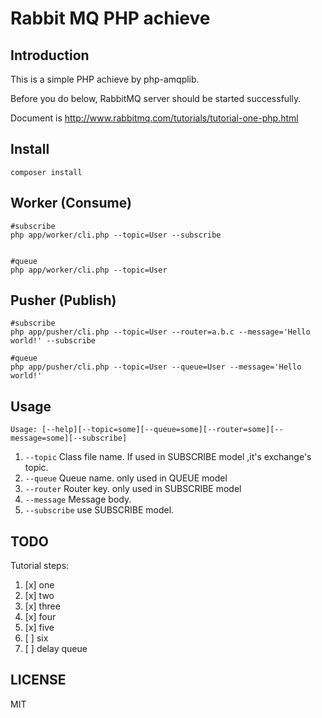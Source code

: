 # Rabbit MQ PHP achieve

Introduction
---
This is a simple PHP achieve by php-amqplib.

Before you do below, RabbitMQ server should be started successfully.

Document is http://www.rabbitmq.com/tutorials/tutorial-one-php.html

Install
----

```
composer install
```

Worker (Consume)
---

```
#subscribe
php app/worker/cli.php --topic=User --subscribe


#queue
php app/worker/cli.php --topic=User
```


Pusher (Publish)
---

```
#subscribe
php app/pusher/cli.php --topic=User --router=a.b.c --message='Hello world!' --subscribe

#queue
php app/pusher/cli.php --topic=User --queue=User --message='Hello world!'
```

Usage
---


`Usage: [--help][--topic=some][--queue=some][--router=some][--message=some][--subscribe]`


1. `--topic` Class file name. If used in SUBSCRIBE model ,it's exchange's topic.
2. `--queue` Queue name. only used in QUEUE model
3. `--router` Router key. only used in SUBSCRIBE model
4. `--message` Message body. 
5. `--subscribe` use SUBSCRIBE model.

TODO
---

Tutorial steps:

1. [x] one
2. [x] two
3. [x] three
4. [x] four
5. [x] five
6. [ ] six
7. [ ] delay queue




LICENSE
---
MIT